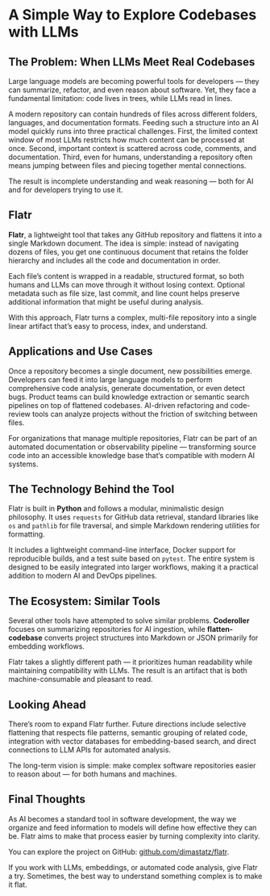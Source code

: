 # A Simple Way to Explore Codebases with LLMs


## The Problem: When LLMs Meet Real Codebases

Large language models are becoming powerful tools for developers — they can summarize, refactor, and even reason about software. Yet, they face a fundamental limitation: code lives in trees, while LLMs read in lines.

A modern repository can contain hundreds of files across different folders, languages, and documentation formats. Feeding such a structure into an AI model quickly runs into three practical challenges. First, the limited context window of most LLMs restricts how much content can be processed at once. Second, important context is scattered across code, comments, and documentation. Third, even for humans, understanding a repository often means jumping between files and piecing together mental connections.

The result is incomplete understanding and weak reasoning — both for AI and for developers trying to use it.

## Flatr

**Flatr**, a lightweight tool that takes any GitHub repository and flattens it into a single Markdown document. The idea is simple: instead of navigating dozens of files, you get one continuous document that retains the folder hierarchy and includes all the code and documentation in order.

Each file’s content is wrapped in a readable, structured format, so both humans and LLMs can move through it without losing context. Optional metadata such as file size, last commit, and line count helps preserve additional information that might be useful during analysis.

With this approach, Flatr turns a complex, multi-file repository into a single linear artifact that’s easy to process, index, and understand.

## Applications and Use Cases

Once a repository becomes a single document, new possibilities emerge. Developers can feed it into large language models to perform comprehensive code analysis, generate documentation, or even detect bugs. Product teams can build knowledge extraction or semantic search pipelines on top of flattened codebases. AI-driven refactoring and code-review tools can analyze projects without the friction of switching between files.

For organizations that manage multiple repositories, Flatr can be part of an automated documentation or observability pipeline — transforming source code into an accessible knowledge base that’s compatible with modern AI systems.

## The Technology Behind the Tool

Flatr is built in **Python** and follows a modular, minimalistic design philosophy. It uses `requests` for GitHub data retrieval, standard libraries like `os` and `pathlib` for file traversal, and simple Markdown rendering utilities for formatting.

It includes a lightweight command-line interface, Docker support for reproducible builds, and a test suite based on `pytest`. The entire system is designed to be easily integrated into larger workflows, making it a practical addition to modern AI and DevOps pipelines.

## The Ecosystem: Similar Tools

Several other tools have attempted to solve similar problems. **Coderoller** focuses on summarizing repositories for AI ingestion, while **flatten-codebase** converts project structures into Markdown or JSON primarily for embedding workflows.

Flatr takes a slightly different path — it prioritizes human readability while maintaining compatibility with LLMs. The result is an artifact that is both machine-consumable and pleasant to read.

## Looking Ahead

There’s room to expand Flatr further. Future directions include selective flattening that respects file patterns, semantic grouping of related code, integration with vector databases for embedding-based search, and direct connections to LLM APIs for automated analysis.

The long-term vision is simple: make complex software repositories easier to reason about — for both humans and machines.

## Final Thoughts

As AI becomes a standard tool in software development, the way we organize and feed information to models will define how effective they can be. Flatr aims to make that process easier by turning complexity into clarity.

You can explore the project on GitHub: [github.com/dimastatz/flatr](https://github.com/dimastatz/flatr).

If you work with LLMs, embeddings, or automated code analysis, give Flatr a try. Sometimes, the best way to understand something complex is to make it flat.
